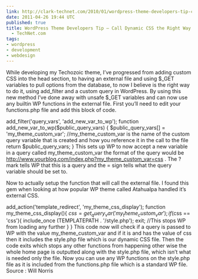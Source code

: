 ```yaml
---
link: http://clark-technet.com/2010/01/wordpress-theme-developers-tip-call-dynamic-css-the-right-way
date: 2011-04-26 19:44 UTC
published: true
title: WordPress Theme Developers Tip – Call Dynamic CSS the Right Way | Jeremy Clark
  - TechNet.com
tags:
- wordpress
- development
- webdesign
---
```


While developing my Techozoic theme, I’ve progressed from adding custom CSS into the head section, to having an external file and using $_GET variables to pull options from the database, to now I believe is the right way to do it, using add_filter and a custom query in WordPress. By using this new method I’ve done away with unsafe $_GET variables and can now use any builtin WP functions in the external file.
First you’ll need to edit your functions.php file and add this block of code.

add_filter('query_vars', 'add_new_var_to_wp');
function add_new_var_to_wp($public_query_vars) {
    $public_query_vars[] = 'my_theme_custom_var';
    //my_theme_custom_var is the name of the custom query variable that is created and how you reference it in the call to the file
    return $public_query_vars;
}
This sets up WP to now accept a new variable in a query called my_theme_custom_var the format of the query would be http://www.yourblog.com/index.php?my_theme_custom_var=css . The ? mark tells WP that this is a query and the = sign tells what the query variable should be set to.

Now to actually setup the function that will call the external file. I found this gem when looking at how popular WP theme called Atahualpa handled it’s external CSS.

add_action('template_redirect', 'my_theme_css_display');
function my_theme_css_display(){
    $css = get_query_var('my_theme_custom_var');
    if ($css == 'css'){
        include_once (TEMPLATEPATH . '/style.php');
        exit;  //This stops WP from loading any further
    }
}
This code now will check if a query is passed to WP with the value my_theme_custom_var and if it is and has the value of css then it includes the style.php file which is our dynamic CSS file. Then the code exits which stops any other functions from happening other wise the whole home page is outputted along with the style.php file, which isn’t what is needed only the file.
Now you can use any WP functions on the style.php file as it is included from the functions.php file which is a standard WP file.
Source : Will Norris
